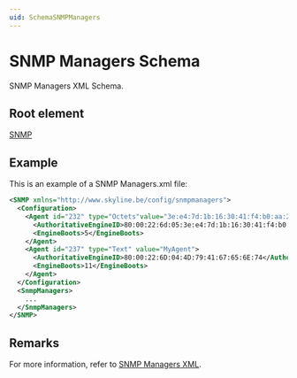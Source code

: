 ```yaml
---
uid: SchemaSNMPManagers
---
```


# SNMP Managers Schema

SNMP Managers XML Schema.

## Root element

[SNMP](xref:SNMP)

## Example

This is an example of a SNMP Managers.xml file:

```xml
<SNMP xmlns="http://www.skyline.be/config/snmpmanagers">
  <Configuration>
    <Agent id="232" type="Octets"value="3e:e4:7d:1b:16:30:41:f4:b0:aa:2a:13:30:85:b8:75">
      <AuthoritativeEngineID>80:00:22:6d:05:3e:e4:7d:1b:16:30:41:f4:b0:aa:2a:13:30:85:b8:75</AuthoritativeEngineID>
      <EngineBoots>5</EngineBoots>
    </Agent>
    <Agent id="237" type="Text" value="MyAgent">
      <AuthoritativeEngineID>80:00:22:6D:04:4D:79:41:67:65:6E:74</AuthoritativeEngineID>
      <EngineBoots>11</EngineBoots>
    </Agent>
  </Configuration>
  <SnmpManagers>
    ...
  </SnmpManagers>
</SNMP>

```

## Remarks

For more information, refer to [SNMP Managers XML](xref:SNMP_Managers_xml).
